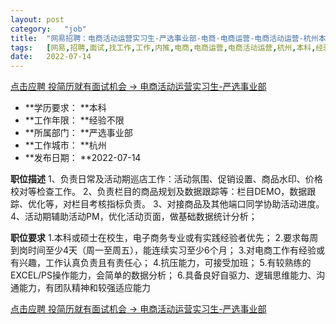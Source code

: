 ```yaml
---
layout:	post
category:	"job"
title:	"网易招聘：电商活动运营实习生-严选事业部-电商-电商运营-电商活动运营-杭州本科经验不限"
tags:	[网易,招聘,面试,找工作,工作,内推,电商,电商运营,电商活动运营,杭州,本科,经验不限]
date:	2022-07-14
---
```


[点击应聘 投简历就有面试机会 -> 电商活动运营实习生-严选事业部](http://mobile.bole.netease.com/bole/boleDetail?id=41557&employeeId=346f03c3cda5f04c&key=all)



- **学历要求： **本科
- **工作年限： **经验不限
- **所属部门： **严选事业部
- **工作城市： **杭州
- **发布日期： **2022-07-14



**职位描述**
1、负责日常及活动期巡店工作：活动氛围、促销设置、商品水印、价格校对等检查工作。
2、负责栏目的商品规划及数据跟踪等：栏目DEMO，数据跟踪、优化等，对栏目考核指标负责。
3、对接商品及其他端口同学协助活动进度。
4、活动期辅助活动PM，优化活动页面，做基础数据统计分析；



**职位要求**
1.本科或硕士在校生，电子商务专业或有实践经验者优先；
2.要求每周到岗时间至少4天（周一至周五），能连续实习至少6个月；
3.对电商工作有经验或有兴趣，工作认真负责且有责任心；
4.抗压能力，可接受加班；
5.有较熟练的EXCEL/PS操作能力，会简单的数据分析；
6.具备良好自驱力、逻辑思维能力、沟通能力，有团队精神和较强适应能力



[点击应聘 投简历就有面试机会 -> 电商活动运营实习生-严选事业部](http://mobile.bole.netease.com/bole/boleDetail?id=41557&employeeId=346f03c3cda5f04c&key=all)